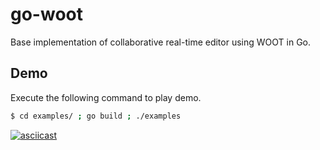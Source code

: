 # go-woot
Base implementation of collaborative real-time editor using WOOT in Go.

## Demo

Execute the following command to play demo.

```bash
$ cd examples/ ; go build ; ./examples
```

<script id="asciicast-4H8lNF91p0MdqkfarUXoKCXMY" src="https://asciinema.org/a/4H8lNF91p0MdqkfarUXoKCXMY.js" async></script>

[![asciicast](https://asciinema.org/a/4H8lNF91p0MdqkfarUXoKCXMY.svg)](https://asciinema.org/a/4H8lNF91p0MdqkfarUXoKCXMY)
